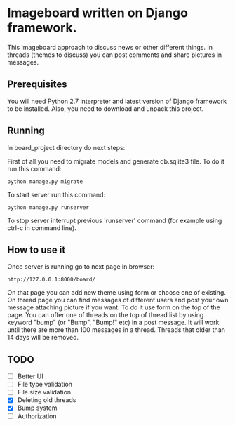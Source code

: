 # Imageboard written on Django framework.

This imageboard approach to discuss news or other different things. In threads (themes to discuss) you can post comments and share pictures in messages.

## Prerequisites

You will need Python 2.7 interpreter and latest version of Django framework to be installed. Also, you need to download and unpack this project.

## Running

In board_project directory do next steps:

First of all you need to migrate models and generate db.sqlite3 file. To do it run this command:

	python manage.py migrate

To start server run this command:

	python manage.py runserver

To stop server interrupt previous 'runserver' command (for example using ctrl-c in command line).

## How to use it

Once server is running go to next page in browser:

	http://127.0.0.1:8000/board/

On that page you can add new theme using form or choose one of existing.
On thread page you can find messages of different users and post your own message attaching picture if you want. To do it use form on the top of the page.
You can offer one of threads on the top of thread list by using keyword "bump" (or "Bump", "Bump!" etc) in a post message. It will work until there are more than 100 messages in a thread. Threads that older than 14 days will be removed.

## TODO

- [ ] Better UI
- [ ] File type validation
- [ ] File size validation
- [X] Deleting old threads
- [X] Bump system
- [ ] Authorization
